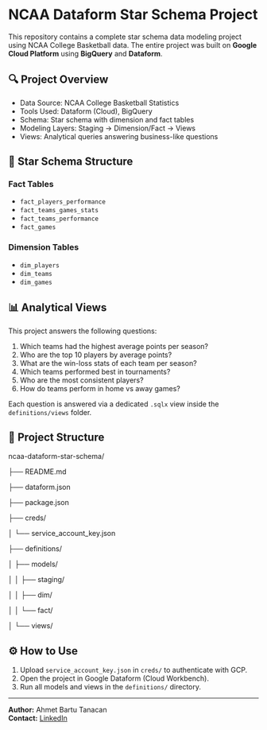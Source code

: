 # NCAA Dataform Star Schema Project

This repository contains a complete star schema data modeling project using NCAA College Basketball data. The entire project was built on **Google Cloud Platform** using **BigQuery** and **Dataform**.

## 🔍 Project Overview

- Data Source: NCAA College Basketball Statistics
- Tools Used: Dataform (Cloud), BigQuery
- Schema: Star schema with dimension and fact tables
- Modeling Layers: Staging → Dimension/Fact → Views
- Views: Analytical queries answering business-like questions

## 🧱 Star Schema Structure

### Fact Tables
- `fact_players_performance`
- `fact_teams_games_stats`
- `fact_teams_performance`
- `fact_games`

### Dimension Tables
- `dim_players`
- `dim_teams`
- `dim_games`

## 📊 Analytical Views

This project answers the following questions:

1. Which teams had the highest average points per season?
2. Who are the top 10 players by average points?
3. What are the win-loss stats of each team per season?
4. Which teams performed best in tournaments?
5. Who are the most consistent players?
6. How do teams perform in home vs away games?

Each question is answered via a dedicated `.sqlx` view inside the `definitions/views` folder.

## 📁 Project Structure
ncaa-dataform-star-schema/

├── README.md

├── dataform.json

├── package.json

├── creds/

│ └── service_account_key.json

├── definitions/

│ ├── models/

│ │ ├── staging/

│ │ ├── dim/

│ │ └── fact/

│ └── views/


## ⚙️ How to Use

1. Upload `service_account_key.json` in `creds/` to authenticate with GCP.
2. Open the project in Google Dataform (Cloud Workbench).
3. Run all models and views in the `definitions/` directory.

---

**Author:** Ahmet Bartu Tanacan  
**Contact:** [LinkedIn](https://linkedin.com/in/ahmetbartutanacan)



